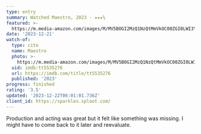 ```yaml
---
type: entry
summary: Watched Maestro, 2023 - ★★★½
featured: >-
  https://m.media-amazon.com/images/M/MV5BOGI2MzQ1NzQtMmVkOC00ZGI0LWI3YjQtN2FjMzQ1NmRhNzFhXkEyXkFqcGdeQXVyODE5NzE3OTE@._V1_SX300.jpg
date: '2023-12-21'
watch-of:
  type: cite
  name: Maestro
  photo: >-
    https://m.media-amazon.com/images/M/MV5BOGI2MzQ1NzQtMmVkOC00ZGI0LWI3YjQtN2FjMzQ1NmRhNzFhXkEyXkFqcGdeQXVyODE5NzE3OTE@._V1_SX300.jpg
  uid: imdb:tt5535276
  url: https://imdb.com/title/tt5535276
  published: '2023'
progress: finished
rating: '3.5'
updated: '2023-12-22T06:01:01.736Z'
client_id: https://sparkles.sploot.com/
---
```

Production and acting was great but it felt like something was missing. I might have to come back to it later and reevaluate.
